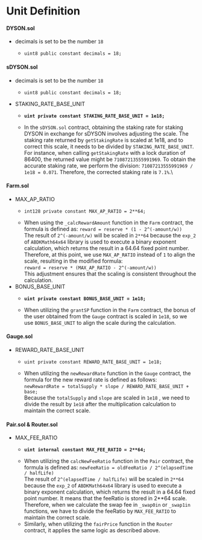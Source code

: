 # Unit Definition

#### DYSON.sol

* decimals is set to be the number `18`
  * ```solidity
    uint8 public constant decimals = 18;
    ```

#### sDYSON.sol

* decimals is set to be the number `18`
  * ```solidity
    uint8 public constant decimals = 18;
    ```
* STAKING\_RATE\_BASE\_UNIT&#x20;
  * <pre class="language-solidity"><code class="lang-solidity"><strong>uint private constant STAKING_RATE_BASE_UNIT = 1e18;
    </strong></code></pre>
  * In the `sDYSON.sol` contract, obtaining the staking rate for staking DYSON in exchange for sDYSON involves adjusting the scale. The staking rate returned by `getStakingRate` is scaled at 1e18, and to correct this scale, it needs to be divided by `STAKING_RATE_BASE_UNIT`. For instance, when calling `getStakingRate` with a lock duration of 86400, the returned value might be `71087213555991969`. To obtain the accurate staking rate, we perform the division: `71087213555991969 / 1e18 = 0.071`. Therefore, the corrected staking rate is `7.1%`.\


#### Farm.sol

* MAX\_AP\_RATIO
  * ```solidity
    int128 private constant MAX_AP_RATIO = 2**64;
    ```
  * When using the `_calcRewardAmount` function in the `Farm` contract, the formula is defined as: `reward = reserve * (1 - 2^(-amount/w))`\
    The result of `2^(-amount/w)` will be scaled in `2**64` because the `exp_2` of `ABDKMath64x64` library is used to execute a binary exponent calculation, which returns the result in a 64.64 fixed point number. Therefore, at this point, we use `MAX_AP_RATIO` instead of `1` to align the scale, resulting in the modified formula:\
    `reward = reserve * (MAX_AP_RATIO - 2^(-amount/w))`\
    This adjustment ensures that the scaling is consistent throughout the calculation.
* BONUS\_BASE\_UNIT
  * <pre class="language-solidity"><code class="lang-solidity"><strong>uint private constant BONUS_BASE_UNIT = 1e18;
    </strong></code></pre>
  * When utilizing the `grantSP` function in the `Farm` contract, the bonus of the user obtained from the `Gauge` contract is scaled in `1e18`, so we use `BONUS_BASE_UNIT` to align the scale during the calculation.

#### Gauge.sol

* REWARD\_RATE\_BASE\_UNIT
  * ```solidity
    uint private constant REWARD_RATE_BASE_UNIT = 1e18;
    ```
  * When utilizing the `newRewardRate` function in the `Gauge` contract, the formula for the new reward rate is defined as follows:\
    `newRewardRate = totalSupply * slope / REWARD_RATE_BASE_UNIT + base;`\
    Because the `totalSupply` and `slope` are scaled in `1e18` , we need to divide the result by `1e18` after the multiplication calculation to maintain the correct scale.

#### Pair.sol & Router.sol

* MAX\_FEE\_RATIO
  * <pre class="language-solidity"><code class="lang-solidity"><strong>uint internal constant MAX_FEE_RATIO = 2**64;
    </strong></code></pre>
  * When utilizing the `calcNewFeeRatio` function in the `Pair` contract, the formula is defined as: `newFeeRatio = oldFeeRatio / 2^(elapsedTime / halfLife)`\
    The result of `2^(elapsedTime / halfLife)` will be scaled in `2**64` because the `exp_2` of `ABDKMath64x64` library is used to execute a binary exponent calculation, which returns the result in a 64.64 fixed point number. It means that the feeRatio is stored in 2\*\*64 scale. Therefore, when we calculate the swap fee in `_swap0in` or `_swap1in` functions, we have to divide the feeRatio by `MAX_FEE_RATIO` to maintain the correct scale.
  * Similarly, when utilizing the `fairPrice` function in the `Router` contract, it applies the same logic as described above.
